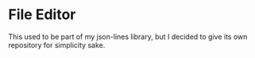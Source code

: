# File Editor
This used to be part of my json-lines library, but I decided to give its own repository 
for simplicity sake.
